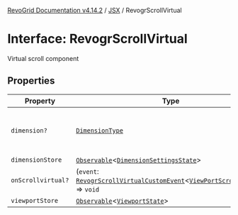[RevoGrid Documentation v4.14.2](README.md) / [JSX](Namespace.JSX.md) / RevogrScrollVirtual

# Interface: RevogrScrollVirtual

Virtual scroll component

## Properties

| Property | Type | Description | Defined in |
| ------ | ------ | ------ | ------ |
| `dimension?` | [`DimensionType`](TypeAlias.DimensionType.md) | Scroll dimension (`X` - `rgCol` or `Y` - `rgRow`) | [src/components.d.ts:2247](https://github.com/revolist/revogrid/blob/29f379095274a66a187c28b49fe0e1fb4170d3ea/src/components.d.ts#L2247) |
| `dimensionStore` | [`Observable`](TypeAlias.Observable.md)\<[`DimensionSettingsState`](Interface.DimensionSettingsState.md)\> | Dimensions | [src/components.d.ts:2251](https://github.com/revolist/revogrid/blob/29f379095274a66a187c28b49fe0e1fb4170d3ea/src/components.d.ts#L2251) |
| `onScrollvirtual?` | (`event`: [`RevogrScrollVirtualCustomEvent`](Interface.RevogrScrollVirtualCustomEvent.md)\<[`ViewPortScrollEvent`](TypeAlias.ViewPortScrollEvent.md)\>) => `void` | Scroll event | [src/components.d.ts:2255](https://github.com/revolist/revogrid/blob/29f379095274a66a187c28b49fe0e1fb4170d3ea/src/components.d.ts#L2255) |
| `viewportStore` | [`Observable`](TypeAlias.Observable.md)\<[`ViewportState`](Interface.ViewportState.md)\> | Viewport | [src/components.d.ts:2259](https://github.com/revolist/revogrid/blob/29f379095274a66a187c28b49fe0e1fb4170d3ea/src/components.d.ts#L2259) |
